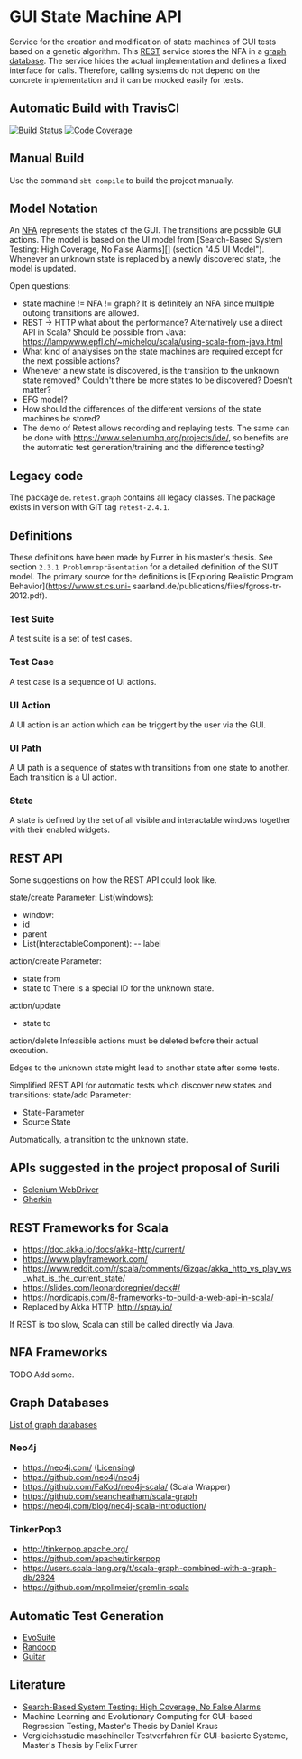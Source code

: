 # GUI State Machine API

Service for the creation and modification of state machines of GUI tests based on a genetic algorithm.
This [REST](https://en.wikipedia.org/wiki/Representational_state_transfer) service stores the NFA in a [graph database](https://en.wikipedia.org/wiki/Graph_database).
The service hides the actual implementation and defines a fixed interface for calls.
Therefore, calling systems do not depend on the concrete implementation and it can be mocked easily for tests.

## Automatic Build with TravisCI
[![Build Status](https://travis-ci.org/retest/gui-state-machine-api.svg?branch=master)](https://travis-ci.org/retest/gui-state-machine-api)
[![Code Coverage](https://img.shields.io/codecov/c/github/retest/gui-state-machine-api/master.svg)](https://codecov.io/github/retest/gui-state-machine-api?branch=master)

## Manual Build
Use the command `sbt compile` to build the project manually.

## Model Notation
An [NFA](https://en.wikipedia.org/wiki/Nondeterministic_finite_automaton) represents the states of the GUI.
The transitions are possible GUI actions.
The model is based on the UI model from [Search-Based System Testing: High Coverage, No False Alarms][] (section "4.5 UI Model").
Whenever an unknown state is replaced by a newly discovered state, the model is updated.

Open questions:

* state machine != NFA != graph? It is definitely an NFA since multiple outoing transitions are allowed.
* REST -> HTTP what about the performance? Alternatively use a direct API in Scala? Should be possible from Java: <https://lampwww.epfl.ch/~michelou/scala/using-scala-from-java.html>
* What kind of analysises on the state machines are required except for the next possible actions?
* Whenever a new state is discovered, is the transition to the unknown state removed? Couldn't there be more states to be discovered? Doesn't matter?
* EFG model?
* How should the differences of the different versions of the state machines be stored?
* The demo of Retest allows recording and replaying tests. The same can be done with <https://www.seleniumhq.org/projects/ide/>, so benefits are the automatic test generation/training and the difference testing?

## Legacy code
The package `de.retest.graph` contains all legacy classes.
The package exists in version with GIT tag `retest-2.4.1`.

## Definitions
These definitions have been made by Furrer in his master's thesis.
See section `2.3.1 Problemrepräsentation` for a detailed definition of the SUT model.
The primary source for the definitions is [Exploring Realistic Program Behavior](https://www.st.cs.uni-
saarland.de/publications/files/fgross-tr-2012.pdf).

### Test Suite
A test suite is a set of test cases.

### Test Case
A test case is a sequence of UI actions.

### UI Action
A UI action is an action which can be triggert by the user via the GUI.

### UI Path
A UI path is a sequence of states with transitions from one state to another.
Each transition is a UI action.

### State
A state is defined by the set of all visible and interactable windows together with their enabled widgets.

## REST API
Some suggestions on how the REST API could look like.

state/create
Parameter:
List(windows):
- window:
- id
- parent
- List(InteractableComponent):
-- label

action/create
Parameter:
- state from
- state to
There is a special ID for the unknown state.

action/update
- state to

action/delete
Infeasible actions must be deleted before their actual execution.

Edges to the unknown state might lead to another state after some tests.

Simplified REST API for automatic tests which discover new states and transitions:
state/add
Parameter:
- State-Parameter
- Source State

Automatically, a transition to the unknown state.

## APIs suggested in the project proposal of Surili
* [Selenium WebDriver](http://seleniumhq.org/docs/03_webdriver.jsp)
* [Gherkin](https://github.com/cucumber/cucumber/wiki/Gherkin)

## REST Frameworks for Scala
* <https://doc.akka.io/docs/akka-http/current/>
* <https://www.playframework.com/>
* <https://www.reddit.com/r/scala/comments/6izqac/akka_http_vs_play_ws_what_is_the_current_state/>
* <https://slides.com/leonardoregnier/deck#/>
* <https://nordicapis.com/8-frameworks-to-build-a-web-api-in-scala/>
* Replaced by Akka HTTP: <http://spray.io/>

If REST is too slow, Scala can still be called directly via Java.

## NFA Frameworks
TODO Add some.

## Graph Databases
[List of graph databases](https://en.wikipedia.org/wiki/Graph_database#List_of_graph_databases)

### Neo4j
* https://neo4j.com/ ([Licensing](https://neo4j.com/licensing/))
* https://github.com/neo4j/neo4j
* https://github.com/FaKod/neo4j-scala/ (Scala Wrapper)
* https://github.com/seancheatham/scala-graph
* https://neo4j.com/blog/neo4j-scala-introduction/

### TinkerPop3
* http://tinkerpop.apache.org/
* https://github.com/apache/tinkerpop
* https://users.scala-lang.org/t/scala-graph-combined-with-a-graph-db/2824
* https://github.com/mpollmeier/gremlin-scala

## Automatic Test Generation
* [EvoSuite](http://www.evosuite.org/)
* [Randoop](https://randoop.github.io/randoop/)
* [Guitar](https://sourceforge.net/projects/guitar/)

## Literature
* [Search-Based System Testing: High Coverage, No False Alarms](https://dl.acm.org/citation.cfm?id=2336762)
* Machine Learning and Evolutionary Computing for GUI-based Regression Testing, Master's Thesis by Daniel Kraus
* Vergleichsstudie maschineller Testverfahren für GUI-basierte Systeme, Master's Thesis by Felix Furrer